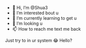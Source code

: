 - 👋 Hi, I’m @Shua3
- 👀 I’m interested bout u
- 🌱 I’m currently learning to get u
- 💞️ I’m looking u
- 📫 How to reach me text me back

<!---
Shua3/Shua3 is a ✨ special ✨ repository because its `README.md` (this file) appears on your GitHub profile.
You can click the Preview link to take a look at your changes.
--->
Just try to in ur system 😂
Hello?

